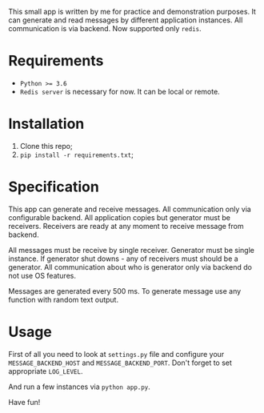 This small app is written by me for practice and demonstration purposes.
It can generate and read messages by different application instances.
All communication is via backend. Now supported only `redis`.

Requirements
============

* `Python >= 3.6`
* `Redis server` is necessary for now. It can be local or remote.

Installation
============
1. Clone this repo;
2. `pip install -r requirements.txt`;

Specification
=============
This app can generate and receive messages. All communication only via
configurable backend. All application copies but generator must be receivers.
Receivers are ready at any moment to receive message from backend.

All messages must be receive by single receiver. Generator must be single
instance. If generator shut downs - any of receivers must should be a
generator. All communication about who is generator only via backend do
not use OS features.

Messages are generated every 500 ms. To generate message use any function
with random text output.

Usage
=====
First of all you need to look at `settings.py` file and configure your
`MESSAGE_BACKEND_HOST` and `MESSAGE_BACKEND_PORT`. Don't forget to set
appropriate `LOG_LEVEL`.

And run a few instances via `python app.py`.

Have fun!
